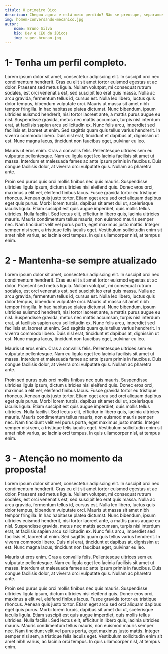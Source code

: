 ```yaml
---
titulo: O primeiro Bico
descricao: Chegou agora e está meio perdido? Não se preocupe, separamos um artigo super bacana para te ajudar a conseguir seu primeiro serviço aqui na plataforma.
img: homem-conversando-mecanico.jpg
autor: 
    nome: Bruno Silva
    bio: Dev e CEO da iBicos
    img: super-brunao.jpg
---
```


# 1- Tenha um perfil completo.

 Lorem ipsum dolor sit amet, consectetur adipiscing elit. In suscipit orci nec condimentum hendrerit. Cras eu elit sit amet tortor euismod egestas ut ac dolor. Praesent sed metus ligula. Nullam volutpat, mi consequat rutrum sodales, est orci venenatis est, sed suscipit leo erat quis massa. Nulla ac arcu gravida, fermentum tellus id, cursus est. Nulla leo libero, luctus quis dolor tempus, bibendum vulputate orci. Mauris ut massa sit amet nibh tempor fringilla. In hac habitasse platea dictumst. Nunc bibendum, ipsum ultricies euismod hendrerit, nisi tortor laoreet ante, a mattis purus augue eu nisl. Suspendisse gravida, metus nec mattis accumsan, turpis nisl interdum erat, at facilisis sapien arcu sollicitudin ex. Nunc felis arcu, imperdiet sed facilisis et, laoreet ut enim. Sed sagittis quam quis tellus varius hendrerit. In viverra commodo libero. Duis nisl erat, tincidunt et dapibus at, dignissim ut est. Nunc magna lacus, tincidunt non faucibus eget, pulvinar eu leo.

Mauris ut eros enim. Cras a convallis felis. Pellentesque ultrices sem eu vulputate pellentesque. Nam eu ligula eget leo lacinia facilisis sit amet ut massa. Interdum et malesuada fames ac ante ipsum primis in faucibus. Duis congue facilisis dolor, at viverra orci vulputate quis. Nullam ac pharetra ante.

Proin sed purus quis orci mollis finibus nec quis mauris. Suspendisse ultricies ligula ipsum, dictum ultricies nisi eleifend quis. Donec eros orci, maximus a elit vel, eleifend finibus lacus. Fusce gravida tortor eu tristique rhoncus. Aenean quis justo tortor. Etiam eget arcu sed orci aliquam dapibus eget quis purus. Morbi lorem turpis, dapibus sit amet dui ut, scelerisque iaculis ligula. Etiam suscipit est quis augue imperdiet, quis mollis tellus ultricies. Nulla facilisi. Sed lectus elit, efficitur in libero quis, lacinia ultricies mauris. Mauris condimentum tellus mauris, non euismod mauris semper nec. Nam tincidunt velit vel purus porta, eget maximus justo mattis. Integer semper nisi sem, a tristique felis iaculis eget. Vestibulum sollicitudin enim sit amet nibh varius, ac lacinia orci tempus. In quis ullamcorper nisl, at tempus enim. 

# 2 - Mantenha-se sempre atualizado

 Lorem ipsum dolor sit amet, consectetur adipiscing elit. In suscipit orci nec condimentum hendrerit. Cras eu elit sit amet tortor euismod egestas ut ac dolor. Praesent sed metus ligula. Nullam volutpat, mi consequat rutrum sodales, est orci venenatis est, sed suscipit leo erat quis massa. Nulla ac arcu gravida, fermentum tellus id, cursus est. Nulla leo libero, luctus quis dolor tempus, bibendum vulputate orci. Mauris ut massa sit amet nibh tempor fringilla. In hac habitasse platea dictumst. Nunc bibendum, ipsum ultricies euismod hendrerit, nisi tortor laoreet ante, a mattis purus augue eu nisl. Suspendisse gravida, metus nec mattis accumsan, turpis nisl interdum erat, at facilisis sapien arcu sollicitudin ex. Nunc felis arcu, imperdiet sed facilisis et, laoreet ut enim. Sed sagittis quam quis tellus varius hendrerit. In viverra commodo libero. Duis nisl erat, tincidunt et dapibus at, dignissim ut est. Nunc magna lacus, tincidunt non faucibus eget, pulvinar eu leo.

Mauris ut eros enim. Cras a convallis felis. Pellentesque ultrices sem eu vulputate pellentesque. Nam eu ligula eget leo lacinia facilisis sit amet ut massa. Interdum et malesuada fames ac ante ipsum primis in faucibus. Duis congue facilisis dolor, at viverra orci vulputate quis. Nullam ac pharetra ante.

Proin sed purus quis orci mollis finibus nec quis mauris. Suspendisse ultricies ligula ipsum, dictum ultricies nisi eleifend quis. Donec eros orci, maximus a elit vel, eleifend finibus lacus. Fusce gravida tortor eu tristique rhoncus. Aenean quis justo tortor. Etiam eget arcu sed orci aliquam dapibus eget quis purus. Morbi lorem turpis, dapibus sit amet dui ut, scelerisque iaculis ligula. Etiam suscipit est quis augue imperdiet, quis mollis tellus ultricies. Nulla facilisi. Sed lectus elit, efficitur in libero quis, lacinia ultricies mauris. Mauris condimentum tellus mauris, non euismod mauris semper nec. Nam tincidunt velit vel purus porta, eget maximus justo mattis. Integer semper nisi sem, a tristique felis iaculis eget. Vestibulum sollicitudin enim sit amet nibh varius, ac lacinia orci tempus. In quis ullamcorper nisl, at tempus enim. 

# 3 - Atenção no momento da proposta!

 Lorem ipsum dolor sit amet, consectetur adipiscing elit. In suscipit orci nec condimentum hendrerit. Cras eu elit sit amet tortor euismod egestas ut ac dolor. Praesent sed metus ligula. Nullam volutpat, mi consequat rutrum sodales, est orci venenatis est, sed suscipit leo erat quis massa. Nulla ac arcu gravida, fermentum tellus id, cursus est. Nulla leo libero, luctus quis dolor tempus, bibendum vulputate orci. Mauris ut massa sit amet nibh tempor fringilla. In hac habitasse platea dictumst. Nunc bibendum, ipsum ultricies euismod hendrerit, nisi tortor laoreet ante, a mattis purus augue eu nisl. Suspendisse gravida, metus nec mattis accumsan, turpis nisl interdum erat, at facilisis sapien arcu sollicitudin ex. Nunc felis arcu, imperdiet sed facilisis et, laoreet ut enim. Sed sagittis quam quis tellus varius hendrerit. In viverra commodo libero. Duis nisl erat, tincidunt et dapibus at, dignissim ut est. Nunc magna lacus, tincidunt non faucibus eget, pulvinar eu leo.

Mauris ut eros enim. Cras a convallis felis. Pellentesque ultrices sem eu vulputate pellentesque. Nam eu ligula eget leo lacinia facilisis sit amet ut massa. Interdum et malesuada fames ac ante ipsum primis in faucibus. Duis congue facilisis dolor, at viverra orci vulputate quis. Nullam ac pharetra ante.

Proin sed purus quis orci mollis finibus nec quis mauris. Suspendisse ultricies ligula ipsum, dictum ultricies nisi eleifend quis. Donec eros orci, maximus a elit vel, eleifend finibus lacus. Fusce gravida tortor eu tristique rhoncus. Aenean quis justo tortor. Etiam eget arcu sed orci aliquam dapibus eget quis purus. Morbi lorem turpis, dapibus sit amet dui ut, scelerisque iaculis ligula. Etiam suscipit est quis augue imperdiet, quis mollis tellus ultricies. Nulla facilisi. Sed lectus elit, efficitur in libero quis, lacinia ultricies mauris. Mauris condimentum tellus mauris, non euismod mauris semper nec. Nam tincidunt velit vel purus porta, eget maximus justo mattis. Integer semper nisi sem, a tristique felis iaculis eget. Vestibulum sollicitudin enim sit amet nibh varius, ac lacinia orci tempus. In quis ullamcorper nisl, at tempus enim. 

